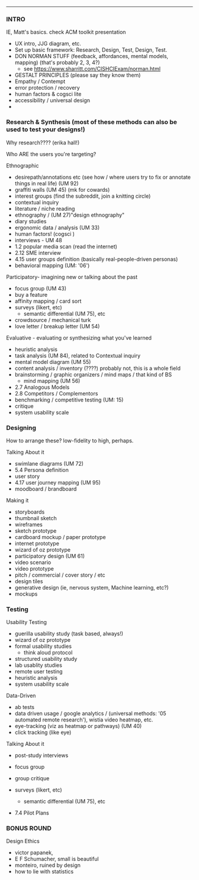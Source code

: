 
---
### INTRO
IE, Matt's basics. check ACM toolkit presentation

- UX intro, JJG diagram, etc.  
- Set up basic framework: Research, Design, Test, Design, Test.
- DON NORMAN STUFF (feedback, affordances, mental models, mapping) (that's probably 2, 3, 4?)
  - see https://www.sharritt.com/CISHCIExam/norman.html
- GESTALT PRINCIPLES (please say they know them)
- Empathy / Contempt
- error protection / recovery
- human factors & cogsci lite
- accessibility / universal design
-

### Research & Synthesis (most of these methods can also be used to test your designs!)

Why research???? (erika hall!)

Who ARE the users you're targeting?

Ethnographic
- desirepath/annotations etc (see how / where users try to fix or annotate things in real life) (UM 92)  
- graffiti walls (UM 45) (mk for cowards)
- interest groups (find the subreddit, join a knitting circle)
- contextual inquiry
- literature / niche reading
- ethnography / (UM 27)"design ethnography"
- diary studies
- ergonomic data / analysis (UM 33)
- human factors! (cogsci )
- interviews - UM 48
- 1.2 popular media scan (read the internet)
- 2.12 SME interview
- 4.15 user groups definition (basically real-people-driven personas)
- behavioral mapping (UM: '06')

Participatory- imagining new or talking about the past
- focus group (UM 43)
- buy a feature
- affinity mapping / card sort
- surveys (likert, etc)
  - semantic differential (UM 75), etc
- crowdsource / mechanical turk
- love letter / breakup letter (UM 54)

Evaluative - evaluating or synthesizing what you've learned
- heuristic analysis
- task analysis (UM 84), related to Contextual inquiry
- mental model diagram (UM 55)  
- content analysis / inventory (????) probably not, this is a whole field
- brainstorming / graphic organizers / mind maps / that kind of BS
  - mind mapping (UM 56)
- 2.7 Analogous Models
- 2.8 Competitors / Complementors
- benchmarking / competitive testing (UM: 15)
- critique
- system usability scale


### Designing

How to arrange these?  low-fidelity to high, perhaps.

Talking About it
- swimlane diagrams (UM 72)
- 5.4 Persona definition
- user story
- 4.17 user journey mapping (UM 95)
- moodboard / brandboard

Making it
- storyboards
- thumbnail sketch
- wireframes  
- sketch prototype
- cardboard mockup / paper prototype
- internet prototype
- wizard of oz prototype
- participatory design (UM 61)
- video scenario
- video prototype
- pitch / commercial / cover story / etc
- design tiles
- generative design (ie, nervous system, Machine learning, etc?)
- mockups

### Testing

Usability Testing
- guerilla usability study (task based, always!)
- wizard of oz prototype
- formal usability studies
  - think aloud protocol
- structured usability study
- lab usablity studies
- remote user testing
- heuristic analysis
- system usability scale

Data-Driven
- ab tests
- data driven usage / google analytics / (universal methods: '05 automated remote research'), wistia video heatmap, etc.  
- eye-tracking (viz as heatmap or pathways) (UM 40)
- click tracking (like eye)

Talking About it
- post-study interviews
- focus group
- group critique
- surveys (likert, etc)
  - semantic differential (UM 75), etc

- 7.4 Pilot Plans

### BONUS ROUND
Design Ethics

- victor papanek,
- E F Schumacher, small is beautiful
- monteiro, ruined by design
- how to lie with statistics
